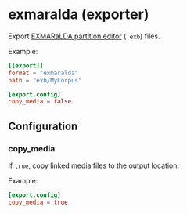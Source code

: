 # exmaralda (exporter)

Export [EXMARaLDA partition editor](https://exmaralda.org/en/partitur-editor-en/)
(`.exb`) files.

Example:

```toml
[[export]]
format = "exmaralda"
path = "exb/MyCorpus"

[export.config]
copy_media = false
```

## Configuration

###  copy_media

If `true`, copy linked media files to the output location.

Example:

```toml
[export.config]
copy_media = true
```

